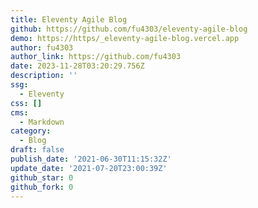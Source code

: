```yaml
---
title: Eleventy Agile Blog
github: https://github.com/fu4303/eleventy-agile-blog
demo: https://https/_eleventy-agile-blog.vercel.app
author: fu4303
author_link: https://github.com/fu4303
date: 2023-11-28T03:20:29.756Z
description: ''
ssg:
  - Eleventy
css: []
cms:
  - Markdown
category:
  - Blog
draft: false
publish_date: '2021-06-30T11:15:32Z'
update_date: '2021-07-20T23:00:39Z'
github_star: 0
github_fork: 0
---
```

